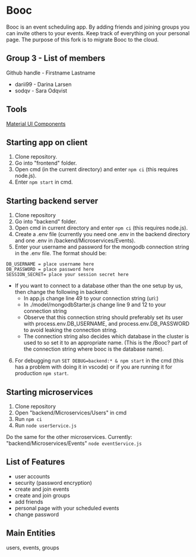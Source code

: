# Booc
Booc is an event scheduling app. 
By adding friends and joining groups you can invite others to your events. Keep track of everything on your personal page.
The purpose of this fork is to migrate Booc to the cloud.


Group 3 - List of members
---------
Github handle - Firstname Lastname

* darii99 - Darina Larsen
* sodqv - Sara Odqvist



Tools
----------
[Material UI Components](https://mui.com/material-ui/all-components)


Starting app on client
---------
1. Clone repository.
2. Go into "frontend" folder.
3. Open cmd (in the current directory) and enter ```npm ci``` (this requires node.js).
4. Enter ```npm start``` in cmd.

Starting backend server
---------
1. Clone repository
2. Go into "backend" folder.
3. Open cmd in current directory and enter ```npm ci``` (this requires node.js).
4. Create a .env file (currently you need one .env in the backend directory and one .env in /backend/Microservices/Events).
5. Enter your username and password for the mongodb connection string in the .env file. The format should be:
```
DB_USERNAME = place username here  
DB_PASSWORD = place password here  
SESSION_SECRET= place your session secret here
```

- If you want to connect to a database other than the one setup by us, then change the following in backend:  
    - In app.js change line 49 to your connection string  (uri:)  
    - In ./model/mongodbStarter.js change line 9 and 12 to your connection string  
    - Observe that this connection string should preferably set its user with process.env.DB_USERNAME, and process.env.DB_PASSWORD to avoid leaking the connection string.  
    - The connection string also decides which database in the cluster is used to so set it to an appropriate name. (This is the /Booc? part of the connection string where booc is the database name).  

6. For debugging run ```SET DEBUG=backend:* & npm start``` in the cmd (this has a problem with doing it in vscode) or if you are running it for production ```npm start```.

Starting microservices
---------
1. Clone repository
2. Open "backend/Microservices/Users" in cmd
3. Run ```npm ci```
4. Run ```node userService.js```


Do the same for the other microservices. 
Currently: "backend/Microservices/Events" ```node eventService.js```



List of Features
----------
- user accounts
- security (password encryption)
- create and join events
- create and join groups
- add friends
- personal page with your scheduled events
- change password

Main Entities
----------
users, events, groups

